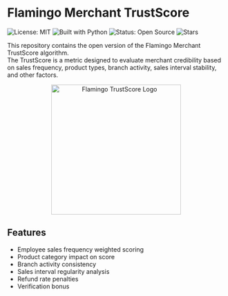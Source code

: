 # Flamingo Merchant TrustScore

![License: MIT](https://img.shields.io/badge/License-MIT-green.svg)
![Built with Python](https://img.shields.io/badge/Built%20with-Python-blue)
![Status: Open Source](https://img.shields.io/badge/status-active-brightgreen)
![Stars](https://img.shields.io/github/stars/jibrilmohamedahmed/flamingo-merchant-trustscore?style=social)

This repository contains the open version of the Flamingo Merchant TrustScore algorithm.  
The TrustScore is a metric designed to evaluate merchant credibility based on sales frequency, product types, branch activity, sales interval stability, and other factors.

<!-- Logo Placeholder -->
<p align="center">
  <img src="https://raw.githubusercontent.com/jibrilmohamedahmed/flamingo-merchant-trustscore/main/logo.png" width="300" alt="Flamingo TrustScore Logo" />
</p>

## Features

- Employee sales frequency weighted scoring  
- Product category impact on score  
- Branch activity consistency  
- Sales interval regularity analysis  
- Refund rate penalties  
- Verification bonus
